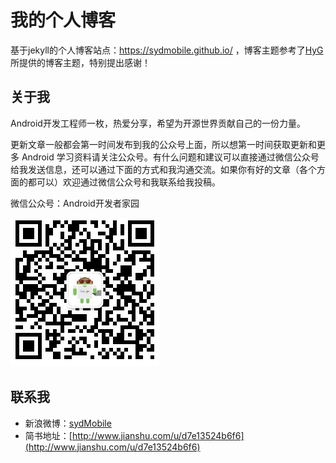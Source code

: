# 我的个人博客
基于jekyll的个人博客站点：https://sydmobile.github.io/ ，博客主题参考了[HyG](http://gaohaoyang.github.io)所提供的博客主题，特别提出感谢！

## 关于我   
Android开发工程师一枚，热爱分享，希望为开源世界贡献自己的一份力量。  

更新文章一般都会第一时间发布到我的公众号上面，所以想第一时间获取更新和更多 Android 学习资料请关注公众号。有什么问题和建议可以直接通过微信公众号给我发送信息，还可以通过下面的方式和我沟通交流。如果你有好的文章（各个方面的都可以）欢迎通过微信公众号和我联系给我投稿。      

微信公众号：Android开发者家园

![扫一扫关注公众号，获取更多干货](https://raw.githubusercontent.com/sydmobile/sydmobile.github.io/master/pic/myqr.png)
## 联系我
- 新浪微博：[sydMobile](http://weibo.com/u/3203404245?refer_flag=1001030101_&is_all=1)
- 简书地址：[http://www.jianshu.com/u/d7e13524b6f6](http://www.jianshu.com/u/d7e13524b6f6)



